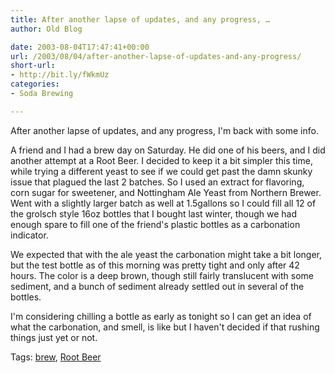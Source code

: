 ```yaml
---
title: After another lapse of updates, and any progress, …
author: Old Blog

date: 2003-08-04T17:47:41+00:00
url: /2003/08/04/after-another-lapse-of-updates-and-any-progress/
short-url:
- http://bit.ly/fWkmUz
categories:
- Soda Brewing

---
```

<div class='microid-http+http:sha1:a9654e3251c074140d15d36878076cf2390407bb'>

After another lapse of updates, and any progress, I'm back with some info.



A friend and I had a brew day on Saturday. He did one of his beers, and I did another attempt at a Root Beer. I decided to keep it a bit simpler this time, while trying a different yeast to see if we could get past the damn skunky issue that plagued the last 2 batches. So I used an extract for flavoring, corn sugar for sweetener, and Nottingham Ale Yeast from Northern Brewer. Went with a slightly larger batch as well at 1.5gallons so I could fill all 12 of the grolsch style 16oz bottles that I bought last winter, though we had enough spare to fill one of the friend's plastic bottles as a carbonation indicator.



We expected that with the ale yeast the carbonation might take a bit longer, but the test bottle as of this morning was pretty tight and only after 42 hours. The color is a deep brown, though still fairly translucent with some sediment, and a bunch of sediment already settled out in several of the bottles.



I'm considering chilling a bottle as early as tonight so I can get an idea of what the carbonation, and smell, is like but I haven't decided if that rushing things just yet or not.

</div>

<div class="st-post-tags">
Tags: <a href="http://www.cavort.org/tag/brew/" title="brew" rel="tag">brew</a>, <a href="http://www.cavort.org/tag/root-beer/" title="Root Beer" rel="tag">Root Beer</a><br />
</div>